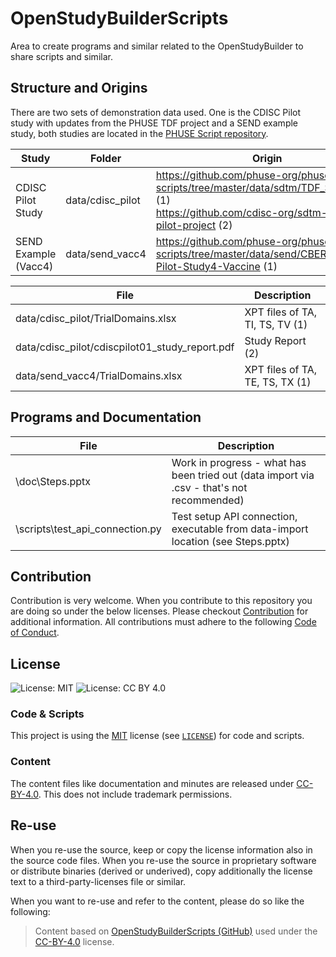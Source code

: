# OpenStudyBuilderScripts

Area to create programs and similar related to the OpenStudyBuilder to share scripts and similar.

## Structure and Origins

There are two sets of demonstration data used. One is the CDISC Pilot study with updates from the PHUSE TDF project and a SEND example study, both studies are located in the [PHUSE Script repository](https://github.com/phuse-org/phuse-scripts).

Study | Folder | Origin
-- | -- | --
CDISC Pilot Study | data/cdisc_pilot | https://github.com/phuse-org/phuse-scripts/tree/master/data/sdtm/TDF_SDTM_v1.0 (1) <br/>https://github.com/cdisc-org/sdtm-adam-pilot-project (2)
SEND Example (Vacc4) | data/send_vacc4 | https://github.com/phuse-org/phuse-scripts/tree/master/data/send/CBER-POC-Pilot-Study4-Vaccine (1)

File | Description
-- | -- 
data/cdisc_pilot/TrialDomains.xlsx | XPT files of TA, TI, TS, TV (1)
data/cdisc_pilot/cdiscpilot01_study_report.pdf | Study Report (2)
data/send_vacc4/TrialDomains.xlsx | XPT files of TA, TE, TS, TX (1)

## Programs and Documentation

File | Description 
-- | --
\doc\Steps.pptx | Work in progress - what has been tried out (data import via .csv - that's not recommended)
\scripts\test_api_connection.py | Test setup API connection, executable from data-import location (see Steps.pptx)


## Contribution

Contribution is very welcome. When you contribute to this repository you are doing so under the below licenses. Please checkout [Contribution](CONTRIBUTING.md) for additional information. All contributions must adhere to the following [Code of Conduct](CODE_OF_CONDUCT.md).

## License

![License: MIT](https://img.shields.io/badge/License-MIT-blue.svg) ![License: CC BY 4.0](https://img.shields.io/badge/License-CC_BY_4.0-blue.svg)

### Code & Scripts

This project is using the [MIT](http://www.opensource.org/licenses/MIT "The MIT License | Open Source Initiative") license (see [`LICENSE`](LICENSE)) for code and scripts.

### Content

The content files like documentation and minutes are released under [CC-BY-4.0](https://creativecommons.org/licenses/by/4.0/). This does not include trademark permissions.

## Re-use

When you re-use the source, keep or copy the license information also in the source code files. When you re-use the source in proprietary software or distribute binaries (derived or underived), copy additionally the license text to a third-party-licenses file or similar.

When you want to re-use and refer to the content, please do so like the following:

> Content based on [OpenStudyBuilderScripts (GitHub)](https://github.com/KatjaGlassConsulting/OpenStudyBuilderScripts) used under the [CC-BY-4.0](https://creativecommons.org/licenses/by/4.0/) license.